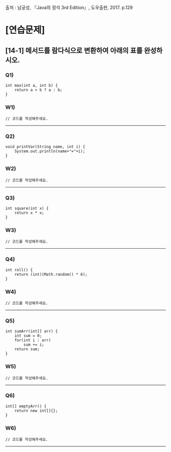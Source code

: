 출처 : 남궁성, 『Java의 정석 3rd Edition』, 도우출판, 2017. p.129

# [연습문제]
## [14-1] 메서드를 람다식으로 변환하여 아래의 표를 완성하시오.
### Q1) 
```  
int max(int a, int b) {
	return a > b ? a : b; 
}
```
### W1) 
```  
// 코드를 작성해주세요.
```
----
### Q2) 
```  
void printVar(String name, int i) {
	System.out.println(name+"="+i);
}
```
### W2) 
```  
// 코드를 작성해주세요.
```
----
### Q3) 
```  
int square(int x) {
	return x * x;
}
```
### W3) 
```  
// 코드를 작성해주세요.
```
----
### Q4) 
```  
int roll() {
	return (int)(Math.random() * 6);
}
```
### W4) 
```  
// 코드를 작성해주세요.
```
----
### Q5) 
```  
int sumArr(int[] arr) {
	int sum = 0;
	for(int i : arr)
		sum += i;
	return sum;
}
```
### W5) 
```  
// 코드를 작성해주세요.
```
----
### Q6) 
```  
int[] emptyArr() {
	return new int[]{};
}
```
### W6) 
```  
// 코드를 작성해주세요.
```
----
